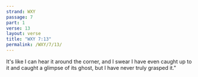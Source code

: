 ```yaml
---
strand: WXY
passage: 7
part: 1
verse: 13
layout: verse
title: "WXY 7:13"
permalink: /WXY/7/13/
---
```

It's like I can hear it around the corner, and I swear I have even caught up to it and caught a glimpse of its ghost, but I have never truly grasped it."
